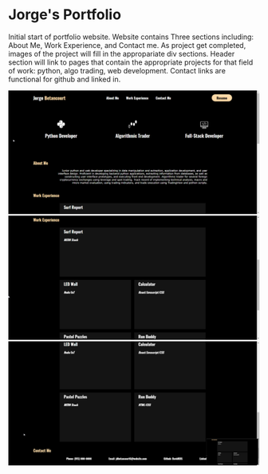 # Jorge's Portfolio

Initial start of portfolio website. Website contains Three sections including: About Me, Work Experience, and Contact me. As project get completed, images of the project will fill in the appropariate div sections. Header section will link to pages that contain the appropriate projects for that field of work: python, algo trading, web development. Contact links are functional for github and linked in. 

![](./images/images1.png)
![](./images/images2.png)
![](./images/images3.png)
